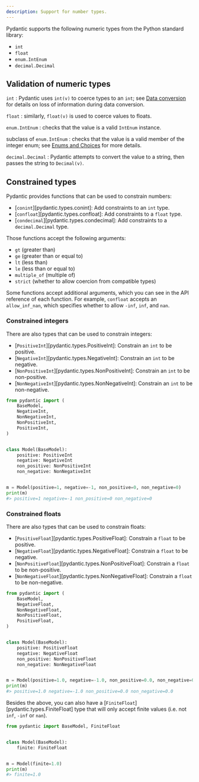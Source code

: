 ```yaml
---
description: Support for number types.
---
```


Pydantic supports the following numeric types from the Python standard library:

* `int`
* `float`
* `enum.IntEnum`
* `decimal.Decimal`

## Validation of numeric types

`int`
: Pydantic uses `int(v)` to coerce types to an `int`;
  see [Data conversion](../models.md#data-conversion) for details on loss of information during data conversion.

`float`
: similarly, `float(v)` is used to coerce values to floats.

`enum.IntEnum`
: checks that the value is a valid `IntEnum` instance.

subclass of `enum.IntEnum`
: checks that the value is a valid member of the integer enum;
  see [Enums and Choices](enums.md) for more details.

`decimal.Decimal`
: Pydantic attempts to convert the value to a string, then passes the string to `Decimal(v)`.

## Constrained types

Pydantic provides functions that can be used to constrain numbers:

* [`conint`][pydantic.types.conint]: Add constraints to an `int` type.
* [`confloat`][pydantic.types.confloat]: Add constraints to a `float` type.
* [`condecimal`][pydantic.types.condecimal]: Add constraints to a `decimal.Decimal` type.

Those functions accept the following arguments:

* `gt` (greater than)
* `ge` (greater than or equal to)
* `lt` (less than)
* `le` (less than or equal to)
* `multiple_of` (multiple of)
* `strict` (whether to allow coercion from compatible types)

Some functions accept additional arguments, which you can see in the API reference of each function. For example,
`confloat` accepts an `allow_inf_nan`, which specifies whether to allow `-inf`, `inf`, and `nan`.

### Constrained integers

There are also types that can be used to constrain integers:

* [`PositiveInt`][pydantic.types.PositiveInt]: Constrain an `int` to be positive.
* [`NegativeInt`][pydantic.types.NegativeInt]: Constrain an `int` to be negative.
* [`NonPositiveInt`][pydantic.types.NonPositiveInt]: Constrain an `int` to be non-positive.
* [`NonNegativeInt`][pydantic.types.NonNegativeInt]: Constrain an `int` to be non-negative.

```py
from pydantic import (
    BaseModel,
    NegativeInt,
    NonNegativeInt,
    NonPositiveInt,
    PositiveInt,
)


class Model(BaseModel):
    positive: PositiveInt
    negative: NegativeInt
    non_positive: NonPositiveInt
    non_negative: NonNegativeInt


m = Model(positive=1, negative=-1, non_positive=0, non_negative=0)
print(m)
#> positive=1 negative=-1 non_positive=0 non_negative=0
```

### Constrained floats

There are also types that can be used to constrain floats:

* [`PositiveFloat`][pydantic.types.PositiveFloat]: Constrain a `float` to be positive.
* [`NegativeFloat`][pydantic.types.NegativeFloat]: Constrain a `float` to be negative.
* [`NonPositiveFloat`][pydantic.types.NonPositiveFloat]: Constrain a `float` to be non-positive.
* [`NonNegativeFloat`][pydantic.types.NonNegativeFloat]: Constrain a `float` to be non-negative.

```py
from pydantic import (
    BaseModel,
    NegativeFloat,
    NonNegativeFloat,
    NonPositiveFloat,
    PositiveFloat,
)


class Model(BaseModel):
    positive: PositiveFloat
    negative: NegativeFloat
    non_positive: NonPositiveFloat
    non_negative: NonNegativeFloat


m = Model(positive=1.0, negative=-1.0, non_positive=0.0, non_negative=0.0)
print(m)
#> positive=1.0 negative=-1.0 non_positive=0.0 non_negative=0.0
```

Besides the above, you can also have a [`FiniteFloat`][pydantic.types.FiniteFloat] type that will only accept finite values (i.e. not `inf`, `-inf` or `nan`).

```py
from pydantic import BaseModel, FiniteFloat


class Model(BaseModel):
    finite: FiniteFloat


m = Model(finite=1.0)
print(m)
#> finite=1.0
```
